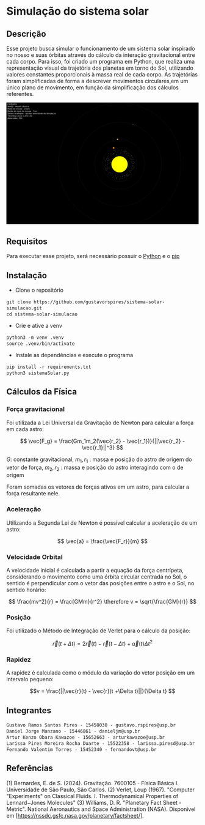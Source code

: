 # Simulação do sistema solar

## Descrição
Esse projeto busca simular o funcionamento de um sistema solar inspirado no nosso e suas órbitas através do cálculo da interação gravitacional entre cada corpo.
Para isso, foi criado um programa em Python, que realiza uma representação visual da trajetória dos planetas em torno do Sol, utilizando valores constantes proporcionais à massa real de cada corpo.
As trajetórias foram simplificadas de forma a descrever movimentos circulares,em um único plano de movimento, em função da simplificação dos cálculos referentes.

![Screenshot da simulação](Image/SistemaSolar.png)

## Requisitos
Para executar esse projeto, será necessário possuir o [Python](https://www.python.org/) e o [pip](https://pip.pypa.io/en/stable/)
## Instalação
- Clone o repositório
```
git clone https://github.com/gustavorspires/sistema-solar-simulacao.git
cd sistema-solar-simulacao
```
- Crie e ative a venv
```
python3 -m venv .venv
source .venv/bin/activate
```
- Instale as dependências e execute o programa
```
pip install -r requirements.txt
python3 sistemaSolar.py
```
## Cálculos da Física
### Força gravitacional
Foi utilizada a Lei Universal da Gravitação de Newton para calcular a força em cada astro:

$$ \vec{F_g} = \frac{Gm_1m_2(\vec{r_2} - \vec{r_1})}{||\vec{r_2} - \vec{r_1}||^3} $$

$G$: constante gravitacional,  $m_1,r_1$ : massa e posição do astro de origem do vetor de força,  $m_2,r_2$ : massa e posição do astro interagindo com o de origem

Foram somadas os vetores de forças ativos em um astro, para calcular a força resultante nele.

### Aceleração
Utilizando a Segunda Lei de Newton é possível calcular a aceleração de um astro:

$$ \vec{a} = \frac{\vec{F_r}}{m} $$

### Velocidade Orbital 
A velocidade inicial é calculada a partir a equação da força centrípeta, considerando o movimento como uma órbita circular centrada no Sol, o sentido é perpendicular com o vetor das posições entre o astro e o Sol, no sentido horário:

$$ \frac{mv^2}{r} = \frac{GMm}{r^2} \therefore v = \sqrt{\frac{GM}{r}} $$

### Posição
Foi utilizado o Método de Integração de Verlet para o cálculo da posição:

$$\vec{r}(t+\Delta t) = 2\vec{r}(t) -\vec{r}(t - \Delta t) + \vec{a}(t)\Delta t^2 $$

### Rapidez 
A rapidez é calculada como o módulo da variação do vetor posição em um intervalo pequeno:

$$v = \frac{||\vec{r}(t) - \vec{r}(t +\Delta t)||}{\Delta t} $$

## Integrantes
```
Gustavo Ramos Santos Pires - 15458030 - gustavo.rspires@usp.br
Daniel Jorge Manzano - 15446861 - danieljm@usp.br
Artur Kenzo Obara Kawazoe - 15652663 - arturkawazoe@usp.br
Larissa Pires Moreira Rocha Duarte - 15522358 - larissa.piresd@usp.br
Fernando Valentim Torres - 15452340 - fernandovt@usp.br
```

## Referências

(1) Bernardes, E. de S. (2024). Gravitação. 7600105 - Física Básica I. Universidade de São Paulo, São Carlos.
(2) Verlet, Loup (1967). "Computer "Experiments" on Classical Fluids. I. Thermodynamical Properties of Lennard−Jones Molecules"
(3) Williams, D. R. "Planetary Fact Sheet - Metric". National Aeronautics and Space Administration (NASA). Disponível em [https://nssdc.gsfc.nasa.gov/planetary/factsheet/].
